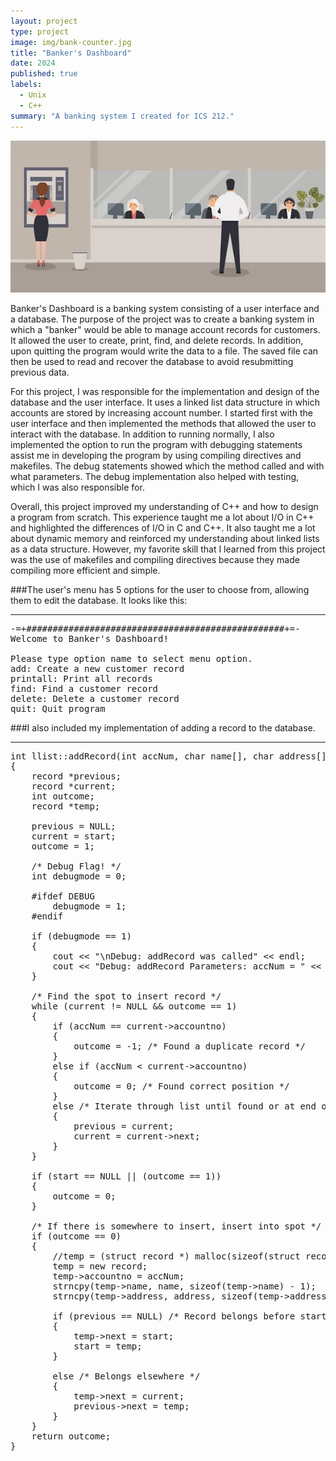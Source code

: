 ```yaml
---
layout: project
type: project
image: img/bank-counter.jpg
title: "Banker's Dashboard"
date: 2024
published: true
labels:
  - Unix
  - C++
summary: "A banking system I created for ICS 212."
---
```


<img class="rounded mx-auto d-block" src="../img/bank-counter.jpg">

Banker's Dashboard is a banking system consisting of a user interface and a database. The purpose of the project was to create a banking system in which a "banker" would be able to manage account records for customers. It allowed the user to create, print, find, and delete records. In addition, upon quitting the program would write the data to a file. The saved file can then be used to read and recover the database to avoid resubmitting previous data. 

For this project, I was responsible for the implementation and design of the database and the user interface. It uses a linked list data structure in which accounts are stored by increasing account number. I started first with the user interface and then implemented the methods that allowed the user to interact with the database. In addition to running normally, I also implemented the option to run the program with debugging statements assist me in developing the program by using compiling directives and makefiles. The debug statements showed which the method called and with what parameters. The debug implementation also helped with testing, which I was also responsible for. 

Overall, this project improved my understanding of C++ and how to design a program from scratch. This experience taught me a lot about I/O in C++ and highlighted the differences of I/O in C and C++. It also taught me a lot about dynamic memory and reinforced my understanding about linked lists as a data structure. However, my favorite skill that I learned from this project was the use of makefiles and compiling directives because they made compiling more efficient and simple.

###The user's menu has 5 options for the user to choose from, allowing them to edit the database. It looks like this: 

<hr>

<pre>
-=+#################################################+=-
Welcome to Banker's Dashboard! 

Please type option name to select menu option.
add: Create a new customer record
printall: Print all records
find: Find a customer record
delete: Delete a customer record
quit: Quit program
</pre>



###I also included my implementation of adding a record to the database.
<hr>

<pre>
int llist::addRecord(int accNum, char name[], char address[])
{   
    record *previous;
    record *current;
    int outcome;
    record *temp;
    
    previous = NULL;
    current = start;
    outcome = 1;
    
    /* Debug Flag! */
    int debugmode = 0;
   
    #ifdef DEBUG
        debugmode = 1;
    #endif
    
    if (debugmode == 1)
    {   
        cout << "\nDebug: addRecord was called" << endl; 
        cout << "Debug: addRecord Parameters: accNum = " << accNum << ", name = " << name << ", address = " << address << "\n\n";
    }
    
    /* Find the spot to insert record */ 
    while (current != NULL && outcome == 1)
    {   
        if (accNum == current->accountno)
        {   
            outcome = -1; /* Found a duplicate record */
        }
        else if (accNum < current->accountno)
        {   
            outcome = 0; /* Found correct position */
        }
        else /* Iterate through list until found or at end of list */
        {   
            previous = current;
            current = current->next;
        }
    }
    
    if (start == NULL || (outcome == 1))
    {   
        outcome = 0;
    }
    
    /* If there is somewhere to insert, insert into spot */
    if (outcome == 0)
    {   
        //temp = (struct record *) malloc(sizeof(struct record));
        temp = new record;
        temp->accountno = accNum; 
        strncpy(temp->name, name, sizeof(temp->name) - 1);
        strncpy(temp->address, address, sizeof(temp->address) - 1);
        
        if (previous == NULL) /* Record belongs before start  */
        {   
            temp->next = start;
            start = temp;
        }
        
        else /* Belongs elsewhere */
        {   
            temp->next = current;
            previous->next = temp;
        }
    }
    return outcome;
}
</pre>
